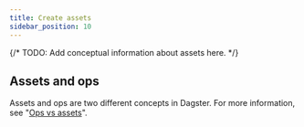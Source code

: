 ```yaml
---
title: Create assets
sidebar_position: 10
---
```


{/* TODO: Add conceptual information about assets here. */}

## Assets and ops

Assets and ops are two different concepts in Dagster. For more information, see "[Ops vs assets](/guides/build/ops-and-jobs/ops-vs-assets)".
